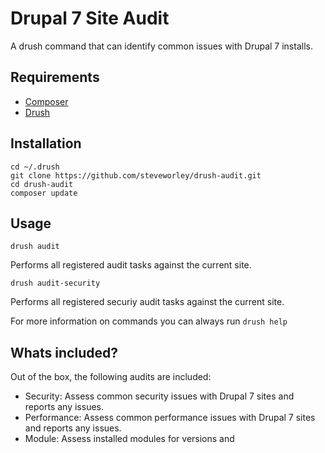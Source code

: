 # Drupal 7 Site Audit

A drush command that can identify common issues with Drupal 7 installs.

## Requirements
- [Composer](https://getcomposer.org/)
- [Drush](http://docs.drush.org/en/master/install/)

## Installation
```
cd ~/.drush
git clone https://github.com/steveworley/drush-audit.git
cd drush-audit
composer update
```

## Usage


```
drush audit
```
Performs all registered audit tasks against the current site.

```
drush audit-security
```
Performs all registered securiy audit tasks against the current site.

For more information on commands you can always run `drush help`

## Whats included?

Out of the box, the following audits are included:

- Security: Assess common security issues with Drupal 7 sites and reports any issues.
- Performance: Assess common performance issues with Drupal 7 sites and reports any issues.
- Module: Assess installed modules for versions and
